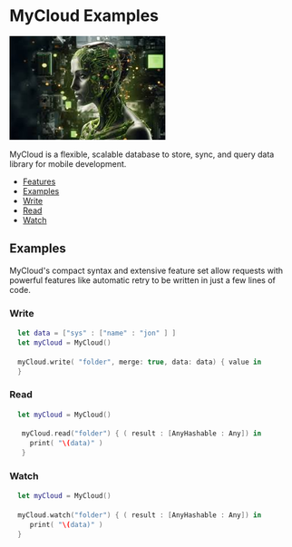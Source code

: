 # MyCloud Examples

![MyCloud: Elegant Networking in Swift](nvidia.png)

MyCloud is a flexible, scalable database to store, sync, and query data library for mobile development.

- [Features](#features)
- [Examples](#examples)
- [Write](#write)
- [Read](#read)
- [Watch](#watch)


## Examples

MyCloud's compact syntax and extensive feature set allow requests with powerful features like automatic retry to be written in just a few lines of code.
### Write 

```swift
  let data = ["sys" : ["name" : "jon" ] ]
  let myCloud = MyCloud()

  myCloud.write( "folder", merge: true, data: data) { value in     
  }        
```
### Read 

```swift
  let myCloud = MyCloud()

   myCloud.read("folder") { ( result : [AnyHashable : Any]) in
     print( "\(data)" )
   }
```
### Watch 

```swift
  let myCloud = MyCloud()

  myCloud.watch("folder") { ( result : [AnyHashable : Any]) in
     print( "\(data)" )
  }
```

